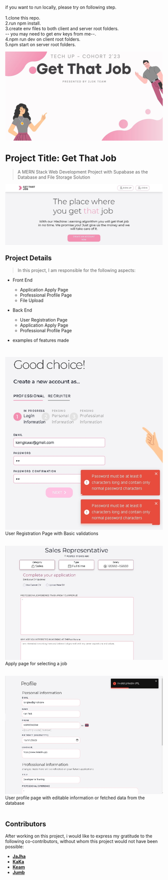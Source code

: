 if you want to run locally, please try on following step.<br>  
1.clone this repo.<br>
2.run npm install.<br>
3.create env files to both client and server root folders.<br>
-- you may need to get env keys from me--.<br>
4.npm run dev on client root folders.<br>
5.npm start on server root folders.<br>

<img src="./markdown%20assets/2J3K.jpg" align="center" />

# Project Title: Get That Job
> A MERN Stack Web Development Project with Supabase as the Database and File Storage Solution

 <img src="./markdown%20assets/landing_crop.jpg" align="center" />

## Project Details
>In this project, I am responsible for the following aspects:

- Front End
  - Application Apply Page
  - Professional Profile Page
  - File Upload
- Back End
  - User Registration Page
  - Application Apply Page
  - Professional Profile Page

- examples of features made
<br>

![User Registration Page with Basic Validations](./markdown%20assets/User_reg.jpg)<br>
User Registration Page with Basic validations
<br>
<br>

![Apply page for selecting a job](./markdown%20assets/User_apply_page.jpg)
Apply page for selecting a job
<br>
<br>

![User profile page with editable information or fetched data from the database](./markdown%20assets/User_Profile.jpg)
User profile page with editable information or fetched data from the database
<br>
<br>

## Contributors
After working on this project, i would like to express my gratitude to the following co-contributors, without whom this project would not have been possible:

- [**JaJha**](https://github.com/jashleyx)
- [**KaKa**](https://github.com/kkantaaa)
- [**Keam**](https://github.com/MrKeem)
- [**Jumb**](https://github.com/JumbKWC)
